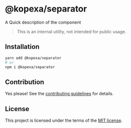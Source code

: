 # @kopexa/separator

A Quick description of the component

> This is an internal utility, not intended for public usage.

## Installation

```sh
yarn add @kopexa/separator
# or
npm i @kopexa/separator
```

## Contribution

Yes please! See the
[contributing guidelines](https://github.com/kopexa-grc/sight/blob/master/CONTRIBUTING.md)
for details.

## License

This project is licensed under the terms of the
[MIT license](https://github.com/kopexa-grc/sight/blob/master/LICENSE).